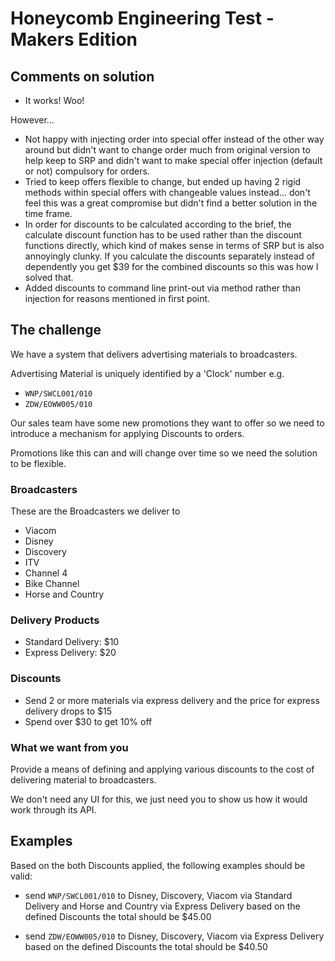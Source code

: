 # Honeycomb Engineering Test - Makers Edition

## Comments on solution

* It works! Woo!

However...

* Not happy with injecting order into special offer instead of the other way around but didn't want to change order much from original version to help keep to SRP and didn't want to make special offer injection (default or not) compulsory for orders.
* Tried to keep offers flexible to change, but ended up having 2 rigid methods within special offers with changeable values instead... don't feel this was a great compromise but didn't find a better solution in the time frame.
* In order for discounts to be calculated according to the brief, the calculate discount function has to be used rather than the discount functions directly, which kind of makes sense in terms of SRP but is also annoyingly clunky. If you calculate the discounts separately instead of dependently you get $39 for the combined discounts so this was how I solved that.
* Added discounts to command line print-out via method rather than injection for reasons mentioned in first point.

## The challenge

We have a system that delivers advertising materials to broadcasters. 

Advertising Material is uniquely identified by a 'Clock' number e.g.

* `WNP/SWCL001/010`
* `ZDW/EOWW005/010`

Our sales team have some new promotions they want to offer so 
we need to introduce a mechanism for applying Discounts to orders.

Promotions like this can and will change over time so we need the solution to be flexible.

### Broadcasters

These are the Broadcasters we deliver to

* Viacom
* Disney
* Discovery
* ITV
* Channel 4
* Bike Channel
* Horse and Country


### Delivery Products

* Standard Delivery: $10
* Express Delivery: $20

### Discounts

* Send 2 or more materials via express delivery and the price for express delivery drops to $15
* Spend over $30 to get 10% off

### What we want from you

Provide a means of defining and applying various discounts to the cost of delivering material to broadcasters.

We don't need any UI for this, we just need you to show us how it would work through its API.

## Examples

Based on the both Discounts applied, the following examples should be valid:

* send `WNP/SWCL001/010` to Disney, Discovery, Viacom via Standard Delivery and Horse and Country via Express Delivery
    based on the defined Discounts the total should be $45.00

* send `ZDW/EOWW005/010` to Disney, Discovery, Viacom via Express Delivery
     based on the defined Discounts the total should be $40.50
